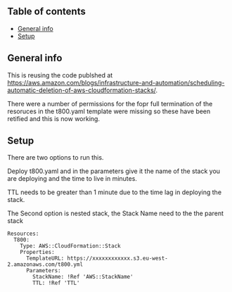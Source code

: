 ## Table of contents
* [General info](#general-info)
* [Setup](#setup)

## General info

This is reusing the code publshed at https://aws.amazon.com/blogs/infrastructure-and-automation/scheduling-automatic-deletion-of-aws-cloudformation-stacks/.

There were a number of permissions for the fopr full termination of the resoruces in the t800.yaml template were missing so these have been retified and this is now working.
	
## Setup
There are two options to run this.

Deploy t800.yaml and in the parameters give it the name of the stack you are deploying and the time to live in minutes. 

TTL needs to be greater than 1 minute due to the time lag in deploying the stack.

The Second option is nested stack, the Stack Name need to the the parent stack

```
Resources:
  T800:
    Type: AWS::CloudFormation::Stack
    Properties:
      TemplateURL: https://xxxxxxxxxxxx.s3.eu-west-2.amazonaws.com/t800.yml
      Parameters:
        StackName: !Ref 'AWS::StackName'
        TTL: !Ref 'TTL'
```
